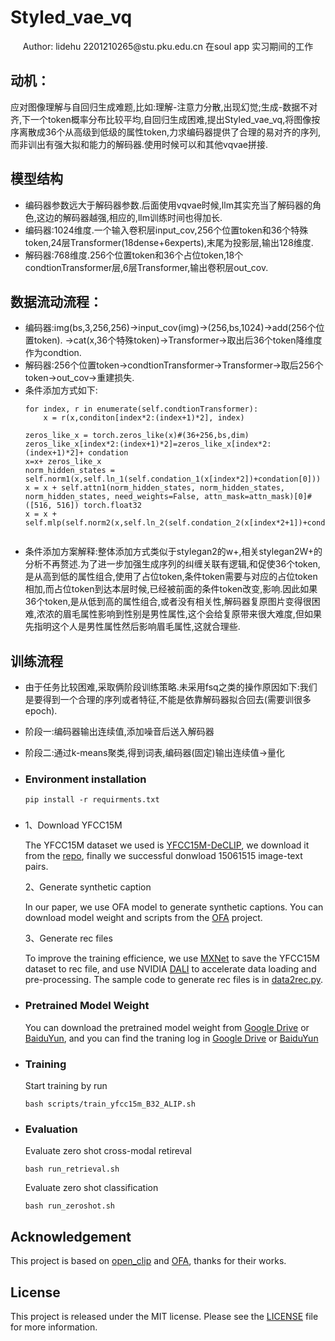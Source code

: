 # Styled_vae_vq
<div align="center">
Author: lidehu 2201210265@stu.pku.edu.cn
    在soul app 实习期间的工作
</div>

## 动机： 
应对图像理解与自回归生成难题,比如:理解-注意力分散,出现幻觉;生成-数据不对齐,下一个token概率分布比较平均,自回归生成困难,提出Styled_vae_vq,将图像按序离散成36个从高级到低级的属性token,力求编码器提供了合理的易对齐的序列,而非训出有强大拟和能力的解码器.使用时候可以和其他vqvae拼接.

## 模型结构
- 编码器参数远大于解码器参数.后面使用vqvae时候,llm其实充当了解码器的角色,这边的解码器越强,相应的,llm训练时间也得加长.
- 编码器:1024维度.一个输入卷积层input_cov,256个位置token和36个特殊token,24层Transformer(18dense+6experts),末尾为投影层,输出128维度.
- 解码器:768维度.256个位置token和36个占位token,18个condtionTransformer层,6层Transformer,输出卷积层out_cov.
## 数据流动流程：
- 编码器:img(bs,3,256,256)->input_cov(img)->(256,bs,1024)->add(256个位置token).
->cat(x,36个特殊token)->Transformer->取出后36个token降维度作为condtion.
- 解码器:256个位置token->condtionTransformer->Transformer->取后256个token->out_cov->重建损失.
- 条件添加方式如下:
    ```
    for index, r in enumerate(self.condtionTransformer):
        x = r(x,conditon[index*2:(index+1)*2], index)
    ```
    ```
    zeros_like_x = torch.zeros_like(x)#(36+256,bs,dim)
    zeros_like_x[index*2:(index+1)*2]=zeros_like_x[index*2:(index+1)*2]+ condation
    x=x+ zeros_like_x
    norm_hidden_states = self.norm1(x,self.ln_1(self.condation_1(x[index*2])+condation[0]))
    x = x + self.attn1(norm_hidden_states, norm_hidden_states, norm_hidden_states, need_weights=False, attn_mask=attn_mask)[0]#([516, 516]) torch.float32
    x = x + self.mlp(self.norm2(x,self.ln_2(self.condation_2(x[index*2+1])+condation[1])))
       
    ```
- 条件添加方案解释:整体添加方式类似于stylegan2的w+,相关stylegan2W+的分析不再赘述.为了进一步加强生成序列的纠缠关联有逻辑,和促使36个token,是从高到低的属性组合,使用了占位token,条件token需要与对应的占位token相加,而占位token到达本层时候,已经被前面的条件token改变,影响.因此如果36个token,是从低到高的属性组合,或者没有相关性,解码器复原图片变得很困难,浓浓的眉毛属性影响到性别是男性属性,这个会给复原带来很大难度,但如果先指明这个人是男性属性然后影响眉毛属性,这就合理些.
## 训练流程
- 由于任务比较困难,采取俩阶段训练策略.未采用fsq之类的操作原因如下:我们是要得到一个合理的序列或者特征,不能是依靠解码器拟合回去(需要训很多epoch).
- 阶段一:编码器输出连续值,添加噪音后送入解码器
- 阶段二:通过k-means聚类,得到词表,编码器(固定)输出连续值->量化
- ### Environment installation

    ```
    pip install -r requirments.txt
    ```
- ### 
    
    1、Download YFCC15M

    The YFCC15M dataset we used is [YFCC15M-DeCLIP](https://arxiv.org/abs/2110.05208), we download it from the [repo](https://github.com/AdamRain/YFCC15M_downloader), finally we successful donwload 15061515 image-text pairs.

    2、Generate synthetic caption

    In our paper, we use OFA model to generate synthetic captions. You can download model weight and scripts from the [OFA](https://github.com/OFA-Sys/OFA) project.

    3、Generate rec files

    To improve the training efficience, we use [MXNet](https://github.com/apache/mxnet) to save the YFCC15M dataset to rec file, and use NVIDIA [DALI](https://github.com/NVIDIA/DALI) to accelerate data loading and pre-processing. The sample code to generate rec files is in [data2rec.py](data2rec.py).

- ### Pretrained Model Weight

    You can download the pretrained model weight from [Google Drive](https://drive.google.com/file/d/1AqSHisCKZOZ16Q3sYguK6zIZIuwwEriE/view?usp=share_link) or [BaiduYun](https://pan.baidu.com/s/10dFfvGMWeaTXUyrZlZlCEw?pwd=xftg), and you can find the traning log in [Google Drive](https://drive.google.com/file/d/1I8gdSQCJAfFamDcVztwW8EQIc_OOK8Xh/view?usp=share_link) or [BaiduYun](https://pan.baidu.com/s/1oz0UVzX2N0Sri7MfwR-kog?pwd=7ki7)

- ### Training

    Start training by run
    ```
    bash scripts/train_yfcc15m_B32_ALIP.sh
    ```

- ### Evaluation

    Evaluate zero shot cross-modal retireval

    ```
    bash run_retrieval.sh
    ```
    Evaluate zero shot classification

    ```
    bash run_zeroshot.sh
    ```



## Acknowledgement

This project is based on [open_clip](https://github.com/mlfoundations/open_clip) and [OFA](https://github.com/OFA-Sys/OFA), thanks for their works.

## License

This project is released under the MIT license. Please see the [LICENSE](LICENSE) file for more information.



